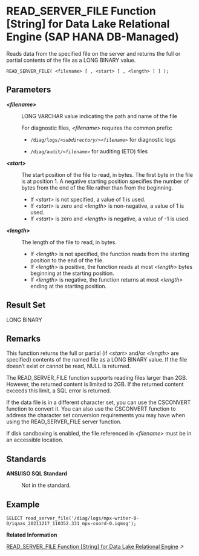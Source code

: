 <!-- loio0eaddd0e507e47f397ef96f11b3d3868 -->

# READ\_SERVER\_FILE Function \[String\] for Data Lake Relational Engine \(SAP HANA DB-Managed\)

Reads data from the specified file on the server and returns the full or partial contents of the file as a LONG BINARY value.



```
READ_SERVER_FILE( <filename> [ , <start> [ , <length> ] ] );
```



## Parameters


<dl>
<dt><b>

*<filename\>* 

</b></dt>
<dd>

LONG VARCHAR value indicating the path and name of the file

For diagnostic files, *<filename\>* requires the common prefix:

-   <code>/diag/logs/<i class="varname">&lt;subdirectory/&gt;</i><i class="varname">&lt;filename&gt;</i></code> for diagnostic logs

-   <code>/diag/audit/<i class="varname">&lt;filename&gt;</i></code> for auditing \(ETD\) files




</dd><dt><b>

*<start\>* 

</b></dt>
<dd>

The start position of the file to read, in bytes. The first byte in the file is at position 1. A negative starting position specifies the number of bytes from the end of the file rather than from the beginning.

-   If *<start\>* is not specified, a value of 1 is used.
-   If *<start\>* is zero and *<length\>* is non-negative, a value of 1 is used.
-   If *<start\>* is zero and *<length\>* is negative, a value of -1 is used.



</dd><dt><b>

*<length\>* 

</b></dt>
<dd>

The length of the file to read, in bytes.

-   If *<length\>* is not specified, the function reads from the starting position to the end of the file.
-   If *<length\>* is positive, the function reads at most *<length\>* bytes beginning at the starting position.
-   If *<length\>* is negative, the function returns at most *<length\>* ending at the starting position.



</dd>
</dl>



## Result Set

LONG BINARY



## Remarks

This function returns the full or partial \(if *<start\>* and/or *<length\>* are specified\) contents of the named file as a LONG BINARY value. If the file doesn’t exist or cannot be read, NULL is returned.

The READ\_SERVER\_FILE function supports reading files larger than 2GB. However, the returned content is limited to 2GB. If the returned content exceeds this limit, a SQL error is returned.

If the data file is in a different character set, you can use the CSCONVERT function to convert it. You can also use the CSCONVERT function to address the character set conversion requirements you may have when using the READ\_SERVER\_FILE server function.

If disk sandboxing is enabled, the file referenced in *<filename\>* must be in an accessible location.



## Standards


<dl>
<dt><b>

ANSI/ISO SQL Standard

</b></dt>
<dd>

Not in the standard.



</dd>
</dl>



## Example

```
SELECT read_server_file('/diag/logs/mpx-writer-0-0/iqaas_20211217_110352.331_mpx-coord-0.iqmsg');
```

**Related Information**  


[READ_SERVER_FILE Function \[String\] for Data Lake Relational Engine](https://help.sap.com/viewer/19b3964099384f178ad08f2d348232a9/2023_4_QRC/en-US/81fb732a6ce21014b442b1082d0be5af.html "Reads data from the specified file on the server and returns the full or partial contents of the file as a LONG BINARY value.") :arrow_upper_right:

